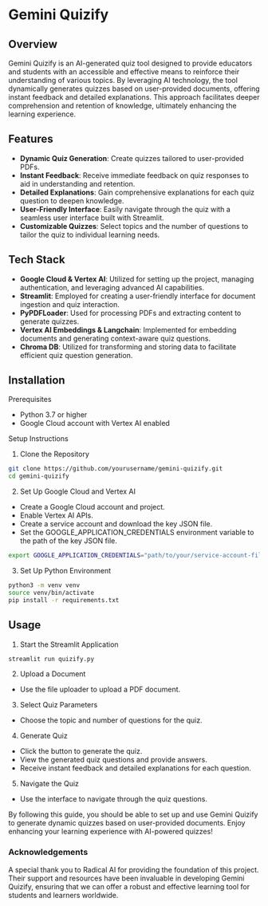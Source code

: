 # Gemini Quizify

## Overview
Gemini Quizify is an AI-generated quiz tool designed to provide educators and students with an accessible and effective means to reinforce their understanding of various topics. By leveraging AI technology, the tool dynamically generates quizzes based on user-provided documents, offering instant feedback and detailed explanations. This approach facilitates deeper comprehension and retention of knowledge, ultimately enhancing the learning experience.

## Features
- **Dynamic Quiz Generation**: Create quizzes tailored to user-provided PDFs.
- **Instant Feedback**: Receive immediate feedback on quiz responses to aid in understanding and retention.
- **Detailed Explanations**: Gain comprehensive explanations for each quiz question to deepen knowledge.
- **User-Friendly Interface**: Easily navigate through the quiz with a seamless user interface built with Streamlit.
- **Customizable Quizzes**: Select topics and the number of questions to tailor the quiz to individual learning needs.

## Tech Stack
- **Google Cloud & Vertex AI**: Utilized for setting up the project, managing authentication, and leveraging advanced AI capabilities.
- **Streamlit**: Employed for creating a user-friendly interface for document ingestion and quiz interaction.
- **PyPDFLoader**: Used for processing PDFs and extracting content to generate quizzes.
- **Vertex AI Embeddings & Langchain**: Implemented for embedding documents and generating context-aware quiz questions.
- **Chroma DB**: Utilized for transforming and storing data to facilitate efficient quiz question generation.

## Installation
Prerequisites
- Python 3.7 or higher
- Google Cloud account with Vertex AI enabled

Setup Instructions
1. Clone the Repository
```bash
git clone https://github.com/yourusername/gemini-quizify.git
cd gemini-quizify
```

2. Set Up Google Cloud and Vertex AI
- Create a Google Cloud account and project.
- Enable Vertex AI APIs.
- Create a service account and download the key JSON file.
- Set the GOOGLE_APPLICATION_CREDENTIALS environment variable to the path of the key JSON file.
```bash
export GOOGLE_APPLICATION_CREDENTIALS="path/to/your/service-account-file.json"
```

3. Set Up Python Environment

```bash
python3 -m venv venv
source venv/bin/activate
pip install -r requirements.txt
```

## Usage
1. Start the Streamlit Application
```bash
streamlit run quizify.py
```

2. Upload a Document
- Use the file uploader to upload a PDF document.

3. Select Quiz Parameters
- Choose the topic and number of questions for the quiz.

4. Generate Quiz
- Click the button to generate the quiz.
- View the generated quiz questions and provide answers.
- Receive instant feedback and detailed explanations for each question.

5. Navigate the Quiz
- Use the interface to navigate through the quiz questions.

By following this guide, you should be able to set up and use Gemini Quizify to generate dynamic quizzes based on user-provided documents. Enjoy enhancing your learning experience with AI-powered quizzes!

### Acknowledgements
A special thank you to Radical AI for providing the foundation of this project. Their support and resources have been invaluable in developing Gemini Quizify, ensuring that we can offer a robust and effective learning tool for students and learners worldwide.
